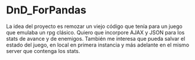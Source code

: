 # DnD_ForPandas

La idea del proyecto es remozar un viejo código que tenía para un juego que emulaba un rpg clásico.
Quiero que incorpore AJAX y JSON para los stats de avance y de enemigos.
También me interesa que pueda salvar el estado del juego, en local en primera instancia y más adelante en el mismo server que contenga los stats.
